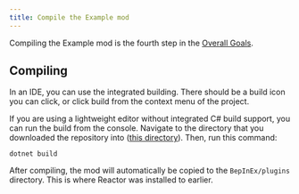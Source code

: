 ```yaml
---
title: Compile the Example mod
---
```



Compiling the Example mod is the fourth step in the
[Overall Goals](/docs#overall-goals).


## Compiling

In an IDE, you can use the integrated building. There should be a build icon you can click, or click build from the context menu of the project.

If you are using a lightweight editor without integrated C# build support,
you can run the build from the console. Navigate to the directory that you downloaded the repository into ([this directory](install_ide_mod_project#download-the-example-mod)). Then, run this command:
```shell
dotnet build
```

After compiling, the mod will automatically be copied to the `BepInEx/plugins` directory.
This is where Reactor was installed to earlier.

